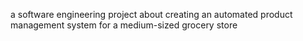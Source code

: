 a software engineering project about creating an automated product management system for a medium-sized grocery store
